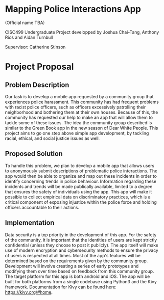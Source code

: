 # Mapping Police Interactions App 

(Official name TBA)

CISC499 Undergraduate Project developped by Joshua Chai-Tang, Anthony Rios and Aidan Turnbull

Supervisor: Catherine Stinson

# Project Proposal

## Problem Description

Our task is to develop a mobile app requested by a community group that experiences police harassment. This community has had frequent problems with racist police officers, such as officers excessively patrolling their neighborhood and bothering them at their own houses. Because of this, the community has requested our help to make an app that will allow them to tackle some of these issues. The idea the community group described is similar to the Green Book app in the new season of Dear White People. This project aims to go one step above simple app development, by tackling racial, ethical, and social justice issues as well.

## Proposed Solution

To handle this problem, we plan to develop a mobile app that allows users to anonymously submit descriptions of problematic police interactions. The app would then be able to organize and map out these incidents in order to identify concerning trends in police behaviour. Information regarding these incidents and trends will be made publically available, limited to a degree that ensures the safety of individuals using the app. This app will make it possible to collect empirical data on discriminatory practices, which is a critical component of exposing injustice within the police force and holding officers accountable to their actions.

## Implementation

Data security is a top priority in the development of this app. For the safety of the community, it is important that the identities of users are kept strictly confidential (unless they choose to post it publicly). The app itself will make use of modern encryption and cybersecurity methods to ensure the privacy of users is respected at all times. Most of the app's features will be determined based on the requirements given by the community group. Development will involve creating a series of early prototypes and modifying them over time based on feedback from this community group. The target platform for this app is both android and iOS. The app will be built for both platforms from a single codebase using Python3 and the Kivy framework. Documentation for Kivy can be found here: https://kivy.org/#home.
